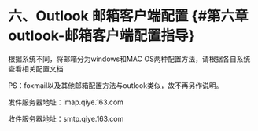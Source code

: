 # 六、Outlook 邮箱客户端配置 {#第六章outlook-邮箱客户端配置指导}

根据系统不同，将邮箱分为windows和MAC OS两种配置方法，请根据各自系统查看相关配置文档

PS：foxmail以及其他邮箱配置方法与outlook类似，故不再另作说明。





发件服务器地址：imap.qiye.163.com

收件服务器地址：smtp.qiye.163.com

